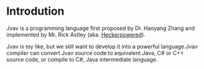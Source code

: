 # Introdution
Jvav is a programming language first proposed by Dr. Haoyang Zhang and implemented by Mr. Rick Astley (aka. [Heckerpowered](https://github.com/heckerpowered)).

Jvav is toy like, but we still want to develop it into a powerful language.Jvav compiler can convert Jvav source code to equivalent Java, C# or C++ source code, or compile to C#, Java intermediate language.

